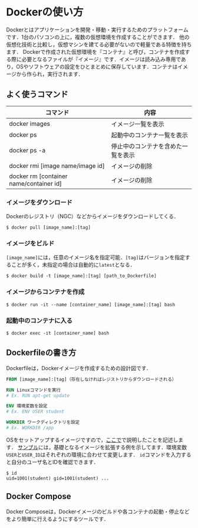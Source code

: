 # Dockerの使い方

Dockerとはアプリケーションを開発・移動・実行するためのプラットフォームです．1台のパソコンの上に，複数の仮想環境を作成することができます． 他の仮想化技術と比較し，仮想マシンを建てる必要がないので軽量である特徴を持ちます． Dockerで作成された仮想環境を『コンテナ』と呼び，コンテナを作成する際に必要となるファイルが『イメージ』です．イメージは読み込み専用であり，OSやソフトウェアの設定をひとまとめに保存しています．コンテナはイメージから作られ，実行されます．

## よく使うコマンド

|  コマンド  |  内容  |
| ---- | ---- |
|  docker images  |  イメージ一覧を表示  |
|  docker ps |  起動中のコンテナ一覧を表示 |
|  docker ps -a |  停止中のコンテナを含めた一覧を表示 |
|  docker rmi [image name/image id] |  イメージの削除 |
|  docker rm [container name/container id] |  イメージの削除 |

### イメージをダウンロード

Dockerのレジストリ（NGC）などからイメージをダウンロードしてくる．

```
$ docker pull [image_name]:[tag]
```

### イメージをビルド

`[image_name]`には，任意のイメージ名を指定可能．`[tag]`はバージョンを指定することが多く，未指定の場合は自動的に`latest`となる．

```
$ docker build -t [image_name]:[tag] [path_to_Dockerfile]
```

### イメージからコンテナを作成

```
$ docker run -it --name [container_name] [image_name]:[tag] bash
```

### 起動中のコンテナに入る

```
$ docker exec -it [container_name] bash
```

## Dockerfileの書き方

Dockerfileは，Dockerイメージを作成するための設計図です．

```Dockerfile
FROM [image_name]:[tag]（存在しなければレジストリからダウンロードされる）

RUN Linuxコマンドを実行
# Ex. RUN apt-get update

ENV 環境変数を設定
# Ex. ENV USER student

WORKDIR ワークディレクトリを設定
# Ex. WORKDIR /app
```

OSをセットアップするイメージですので，[ここで](ubuntu_install.md)で説明したことを記述します．
[サンプル](docker/Dockerfile)には，基礎となるイメージを拡張する例を示してます．環境変数`USER`と`USER_ID`はそれぞれの環境に合わせて変更します．
`id`コマンドを入力すると自分のユーザ名とIDを確認できます．

```
$ id
uid=1001(student) gid=1001(student) ...
```



## Docker Compose

Docker Composeは，Dockerイメージのビルドや各コンテナの起動・停止などをより簡単に行えるようにするツールです．

